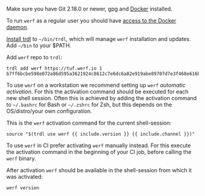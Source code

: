 Make sure you have Git 2.18.0 or newer, gpg and [Docker](https://docs.docker.com/get-docker) installed.

To run `werf` as a regular user you should have [access to the Docker daemon](https://docs.docker.com/engine/install/linux-postinstall/#manage-docker-as-a-non-root-user).

[Install trdl](https://github.com/werf/trdl/releases/) to `~/bin/trdl`, which will manage `werf` installation and updates. Add `~/bin` to your $PATH.

Add `werf` repo to `trdl`:
```shell
trdl add werf https://tuf.werf.io 1 b7ff6bcbe598e072a86d595a3621924c8612c7e6dc6a82e919abe89707d7e3f468e616b5635630680dd1e98fc362ae5051728406700e6274c5ed1ad92bea52a2
```
 
To use `werf` on a workstation we recommend setting up `werf` _automatic activation_. For this the activation command should be executed for each new shell session. Often this is achieved by adding the activation command to `~/.bashrc` for Bash or `~/.zshrc` for Zsh, but this depends on the OS/distro/your own configuration.

This is the `werf` activation command for the current shell-session:
```shell
source "$(trdl use werf {{ include.version }} {{ include.channel }})"
```

To use `werf` in CI prefer activating `werf` manually instead. For this execute the activation command in the beginning of your CI job, before calling the `werf` binary.

After activation `werf` should be available in the shell-session from which it was activated:
```shell
werf version
```
